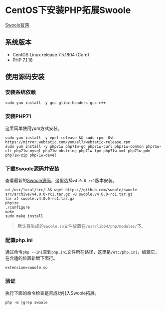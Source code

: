 # CentOS下安装PHP拓展Swoole

[Swoole官网](https://www.swoole.com/)

## 系统版本

* CentOS Linux release 7.5.1804 (Core)
* PHP 7.1.18

## 使用源码安装

### 安装系统依赖

```
sudo yum install -y gcc glibc-headers gcc-c++
```

### 安装PHP71

这里简单使用yum方式安装。

```
sudo yum install -y epel-release && sudo rpm -Uvh https://mirror.webtatic.com/yum/el7/webtatic-release.rpm
sudo yum install -y php71w php71w-gd php71w-curl php71w-common php71w-cli php71w-mysql php71w-mbstring php71w-fpm php71w-xml php71w-pdo php71w-zip php71w-devel
```

### 下载Swoole源码并安装

查看最新的[Swoole源码](https://github.com/swoole/swoole-src/releases)，这里选择`v4.0.0-rc1`版本安装。

```
cd /usr/local/src/ && wget https://github.com/swoole/swoole-src/archive/v4.0.0-rc1.tar.gz -O swoole.v4.0.0-rc1.tar.gz
tar xf swoole.v4.0.0-rc1.tar.gz
phpize
./configure
make
sudo make install
```
> 默认将生成的`swoole.so`文件放置在`/usr/lib64/php/modules/`下。

### 配置php.ini

通过命令`php --ini`查到`php.ini`文件所在路径，这里是`/etc/php.ini`，编辑它，在合适的位置新增下面行。

```
extension=swoole.so
```

### 验证

执行下面的命令检查是否成功引入Swoole拓展。

```
php -m |grep swoole
```
